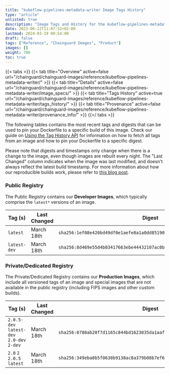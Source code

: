 ```yaml
---
title: "kubeflow-pipelines-metadata-writer Image Tags History"
type: "article"
unlisted: true
description: "Image Tags and History for the kubeflow-pipelines-metadata-writer Chainguard Image"
date: 2023-06-22T11:07:52+02:00
lastmod: 2024-03-19 00:54:00
draft: false
tags: ["Reference", "Chainguard Images", "Product"]
images: []
weight: 700
toc: true
---
```


{{< tabs >}}
{{< tab title="Overview" active=false url="/chainguard/chainguard-images/reference/kubeflow-pipelines-metadata-writer/" >}}
{{< tab title="Details" active=false url="/chainguard/chainguard-images/reference/kubeflow-pipelines-metadata-writer/image_specs/" >}}
{{< tab title="Tags History" active=true url="/chainguard/chainguard-images/reference/kubeflow-pipelines-metadata-writer/tags_history/" >}}
{{< tab title="Provenance" active=false url="/chainguard/chainguard-images/reference/kubeflow-pipelines-metadata-writer/provenance_info/" >}}
{{</ tabs >}}

The following tables contains the most recent tags and digests that can be used to pin your Dockerfile to a specific build of this image. Check our guide on [Using the Tag History API](/chainguard/chainguard-images/using-the-tag-history-api/) for information on how to fetch all tags from an image and how to pin your Dockerfile to a specific digest.

Please note that digests and timestamps only change when there is a change to the image, even though images are rebuilt every night. The "Last Changed" column indicates when the image was last modified, and doesn't always reflect the latest build timestamp. For more information about how our reproducible builds work, please refer to [this blog post](https://www.chainguard.dev/unchained/reproducing-chainguards-reproducible-image-builds).

### Public Registry
The Public Registry contains our **Developer Images**, which typically comprise the `latest*` versions of an image.

| Tag (s)       | Last Changed | Digest                                                                    |
|---------------|--------------|---------------------------------------------------------------------------|
|  `latest`     | March 18th   | `sha256:1ef08e420bd49df0e1aefe8a1a0dd85190fc20483d93676f7c26cccc49be2ebf` |
|  `latest-dev` | March 18th   | `sha256:8d469e55d4b03417663ebe44432107ac0bfc113208a900efa45edbfae56cdd0b` |


### Private/Dedicated Registry
The Private/Dedicated Registry contains our **Production Images**, which include all versioned tags of an image and special images that are not available in the public registry (including FIPS images and other custom builds).

| Tag (s)                                     | Last Changed | Digest                                                                    |
|---------------------------------------------|--------------|---------------------------------------------------------------------------|
|  `2.0.5-dev` `latest-dev` `2.0-dev` `2-dev` | March 18th   | `sha256:0780ab20f7d1165c844bd1623035da1aafe6029bcbb930f54b69b588ff9557ca` |
|  `2.0` `2` `2.0.5` `latest`                 | March 18th   | `sha256:349eba0b5f0630b9138ac8a379b08b7ef6e1cf1ce25d6f6d19bdff29cbbb0f93` |

